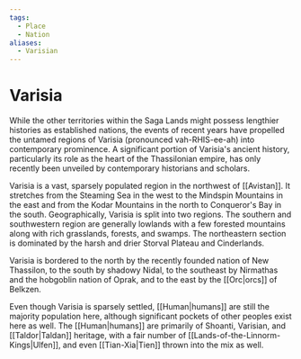 ```yaml
---
tags:
  - Place
  - Nation
aliases:
  - Varisian
---
```

# Varisia
While the other territories within the Saga Lands might possess lengthier histories as established nations, the events of recent years have propelled the untamed regions of Varisia (pronounced vah-RHIS-ee-ah) into contemporary prominence. A significant portion of Varisia's ancient history, particularly its role as the heart of the Thassilonian empire, has only recently been unveiled by contemporary historians and scholars.

Varisia is a vast, sparsely populated region in the northwest of [[Avistan]]. It stretches from the Steaming Sea in the west to the Mindspin Mountains in the east and from the Kodar Mountains in the north to Conqueror's Bay in the south. Geographically, Varisia is split into two regions. The southern and southwestern region are generally lowlands with a few forested mountains along with rich grasslands, forests, and swamps. The northeastern section is dominated by the harsh and drier Storval Plateau and Cinderlands.

Varisia is bordered to the north by the recently founded nation of New Thassilon, to the south by shadowy Nidal, to the southeast by Nirmathas and the hobgoblin nation of Oprak, and to the east by the [[Orc|orcs]] of Belkzen.

Even though Varisia is sparsely settled, [[Human|humans]] are still the majority population here, although significant pockets of other peoples exist here as well. The [[Human|humans]] are primarily of Shoanti, Varisian, and [[Taldor|Taldan]] heritage, with a fair number of [[Lands-of-the-Linnorm-Kings|Ulfen]], and even [[Tian-Xia|Tien]] thrown into the mix as well.